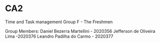 # CA2
Time and Task management
Group F - The Freshmen

Group Members:
Daniel Bezerra Martellini - 2020356
Jefferson de Oliveira Lima -2020376
Leandro Padilha do Carmo - 2020377


 

